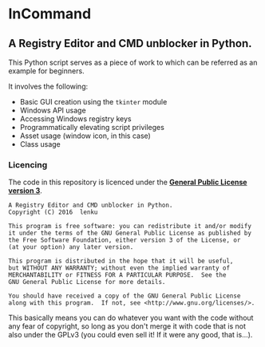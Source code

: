 # InCommand
## A Registry Editor and CMD unblocker in Python.

This Python script serves as a piece of work to which can be referred as an example for beginners.

It involves the following:
- Basic GUI creation using the `tkinter` module
- Windows API usage
- Accessing Windows registry keys
- Programmatically elevating script privileges
- Asset usage (window icon, in this case)
- Class usage

### Licencing
The code in this repository is licenced under the **[General Public License version 3](http://www.gnu.org/licenses/gpl-3.0.en.html)**.
```
A Registry Editor and CMD unblocker in Python.
Copyright (C) 2016  lenku

This program is free software: you can redistribute it and/or modify
it under the terms of the GNU General Public License as published by
the Free Software Foundation, either version 3 of the License, or
(at your option) any later version.

This program is distributed in the hope that it will be useful,
but WITHOUT ANY WARRANTY; without even the implied warranty of
MERCHANTABILITY or FITNESS FOR A PARTICULAR PURPOSE.  See the
GNU General Public License for more details.

You should have received a copy of the GNU General Public License
along with this program.  If not, see <http://www.gnu.org/licenses/>.
```
This basically means you can do whatever you want with the code without any fear of copyright, so long as you don't merge it with code that is not also under the GPLv3 (you could even sell it! If it were any good, that is...).
